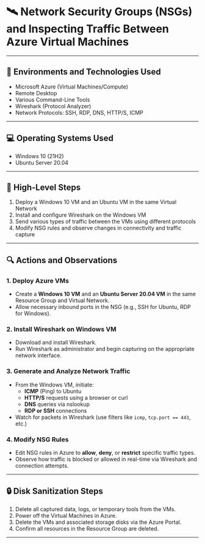 # 🛰️ Network Security Groups (NSGs) and Inspecting Traffic Between Azure Virtual Machines

---

## 🧰 Environments and Technologies Used

- Microsoft Azure (Virtual Machines/Compute)
- Remote Desktop
- Various Command-Line Tools
- Wireshark (Protocol Analyzer)
- Network Protocols: SSH, RDP, DNS, HTTP/S, ICMP

---

## 💻 Operating Systems Used

- Windows 10 (21H2)
- Ubuntu Server 20.04

---

## 🧭 High-Level Steps

1. Deploy a Windows 10 VM and an Ubuntu VM in the same Virtual Network
2. Install and configure Wireshark on the Windows VM
3. Send various types of traffic between the VMs using different protocols
4. Modify NSG rules and observe changes in connectivity and traffic capture

---

## 🔍 Actions and Observations

### 1. Deploy Azure VMs
- Create a **Windows 10 VM** and an **Ubuntu Server 20.04 VM** in the same Resource Group and Virtual Network.
- Allow necessary inbound ports in the NSG (e.g., SSH for Ubuntu, RDP for Windows).

### 2. Install Wireshark on Windows VM
- Download and install Wireshark.
- Run Wireshark as administrator and begin capturing on the appropriate network interface.

### 3. Generate and Analyze Network Traffic
- From the Windows VM, initiate:
  - **ICMP** (Ping) to Ubuntu
  - **HTTP/S** requests using a browser or curl
  - **DNS** queries via nslookup
  - **RDP or SSH** connections
- Watch for packets in Wireshark (use filters like `icmp`, `tcp.port == 443`, etc.)

### 4. Modify NSG Rules
- Edit NSG rules in Azure to **allow**, **deny**, or **restrict** specific traffic types.
- Observe how traffic is blocked or allowed in real-time via Wireshark and connection attempts.

---

## 🔒 Disk Sanitization Steps

1. Delete all captured data, logs, or temporary tools from the VMs.  
2. Power off the Virtual Machines in Azure.  
3. Delete the VMs and associated storage disks via the Azure Portal.  
4. Confirm all resources in the Resource Group are deleted.  

---
